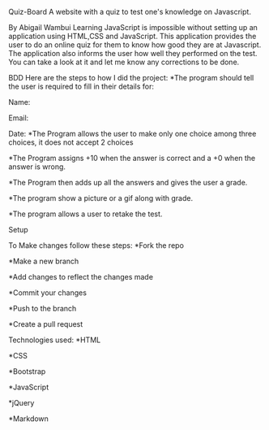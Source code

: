 Quiz-Board
A website with a quiz to test one's knowledge on Javascript.

By Abigail Wambui
Learning JavaScript is impossible without setting up an application using HTML,CSS and JavaScript.
This application provides the user to do an online quiz for them to know how good they are at Javascript.
The application also informs the user how well they performed on the test.
You can take a look at it and let me know any corrections to be done.

BDD
Here are the steps to how I did the project:
*The program should tell the user is required to fill in their details for:

Name:

Email:

Date:
*The Program allows the user to make only one choice among three choices, it does not accept 2 choices

*The Program assigns +10 when the answer is correct and a +0 when the answer is wrong.

*The Program then adds up all the answers and gives the user a grade.

*The program show a picture or a gif along with grade.

*The program allows a user to retake the test.

Setup

To Make changes follow these steps:
*Fork the repo

*Make a new branch

*Add changes to reflect the changes made

*Commit your changes

*Push to the branch

*Create a pull request

Technologies used:
*HTML

*CSS

*Bootstrap

*JavaScript

*jQuery

*Markdown
